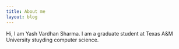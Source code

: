 ```yaml
---
title: About me
layout: blog
---
```


Hi, I am Yash Vardhan Sharma. I am a graduate student at Texas A&M University stuyding computer science.


